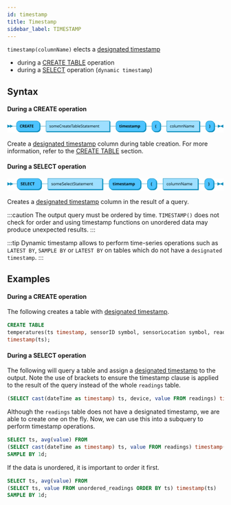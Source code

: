 ```yaml
---
id: timestamp
title: Timestamp
sidebar_label: TIMESTAMP
---
```



`timestamp(columnName)` elects a [designated timestamp](designatedTimestamp.md)
- during a [CREATE TABLE](createTable.md#timestamp) operation
- during a [SELECT](sqlSELECT.md) operation (`dynamic timestamp`)

## Syntax

#### During a CREATE operation
![timestamp syntax](/static/img/timestamp.svg)

Create a [designated timestamp](designatedTimestamp.md) column during table creation. 
For more information, refer to the [CREATE TABLE](createTable.md) section.

#### During a SELECT operation
![dynamic timestamp syntax](/static/img/dynamicTimestamp.svg)

Creates a [designated timestamp](designatedTimestamp.md) column in the result of a query.

:::caution
The output query must be ordered by time. `TIMESTAMP()` does not check for order and using timestamp functions on unordered data may 
produce unexpected results.
:::


:::tip
Dynamic timestamp allows to perform time-series operations such as `LATEST BY`, `SAMPLE BY` or `LATEST BY` on tables which do not have a `designated timestamp`.
:::

## Examples

#### During a CREATE operation
The following creates a table with [designated timestamp](designatedTimestamp.md).
```sql title="Create table"
CREATE TABLE 
temperatures(ts timestamp, sensorID symbol, sensorLocation symbol, reading double) 
timestamp(ts);
```

#### During a SELECT operation
The following will query a table and assign a [designated timestamp](designatedTimestamp.md) to the output. Note the use of 
brackets to ensure the timestamp clause is applied to the result of the query instead of the whole `readings` table.

```sql title="Dynamic timestamp"
(SELECT cast(dateTime as timestamp) ts, device, value FROM readings) timestamp(ts);  
```

Although the `readings` table does not have a designated timestamp, we are able to create one 
on the fly. Now, we can use this into a subquery to perform timestamp operations.

```sql title="Dynamic timestamp subquery"
SELECT ts, avg(value) FROM
(SELECT cast(dateTime as timestamp) ts, value FROM readings) timestamp(ts)
SAMPLE BY 1d;  
```

If the data is unordered, it is important to order it first. 

```sql title="Dynamic timestamp - unordered data"
SELECT ts, avg(value) FROM
(SELECT ts, value FROM unordered_readings ORDER BY ts) timestamp(ts)
SAMPLE BY 1d;  
```

